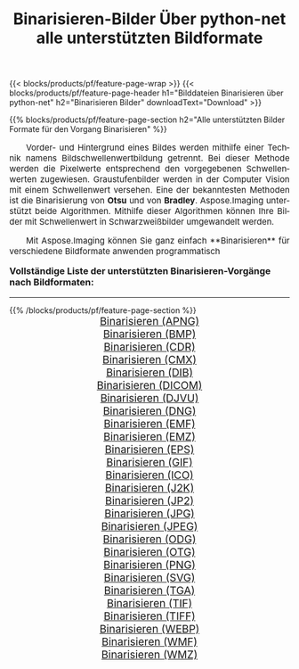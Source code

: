 ﻿---
title: Binarisieren-Bilder Über python-net alle unterstützten Bildformate 
weight: 3920
url: /de/python-net/binarize/ 
lang: de
langdirlevel: 2
locales: zh-hans,ja,it,ru,de,es,fr,nl,id,lt,pl,pt,vi,tr,ko,zh-hant,ar,hi,th,sv,cs,uk,he
description: Mit Aspose.Imaging können Sie ganz einfach Binarisieren Bilder über python-net
---

{{< blocks/products/pf/feature-page-wrap >}}
{{< blocks/products/pf/feature-page-header h1="Bilddateien Binarisieren über python-net" h2="Binarisieren Bilder" downloadText="Download" >}}


{{% blocks/products/pf/feature-page-section  h2="Alle unterstützten Bilder Formate für den Vorgang Binarisieren" %}}
<p align="justify" style="text-indent:2em;font-size:15px;">
Vorder- und Hintergrund eines Bildes werden mithilfe einer Technik namens Bildschwellenwertbildung getrennt. Bei dieser Methode werden die Pixelwerte entsprechend den vorgegebenen Schwellenwerten zugewiesen. Graustufenbilder werden in der Computer Vision mit einem Schwellenwert versehen. Eine der bekanntesten Methoden ist die Binarisierung von <b>Otsu</b> und von <b>Bradley</b>. Aspose.Imaging unterstützt beide Algorithmen. Mithilfe dieser Algorithmen können Ihre Bilder mit Schwellenwert in Schwarzweißbilder umgewandelt werden.
</p>
<p align="justify" style="text-indent:2em;font-size:15px;">
Mit Aspose.Imaging können Sie ganz einfach **Binarisieren** für verschiedene Bildformate anwenden programmatisch
</p>
<h3 style="margin-top:16px;">
Vollständige Liste der unterstützten Binarisieren-Vorgänge nach Bildformaten:
</h3>
<hr/>
{{% /blocks/products/pf/feature-page-section %}}
<div class="container-fluid productfamilypage bg-gray">
    <div class="convertypes bg-gray agp-content section">
        <div class="container">
		<div class="row other-converters" style="gap: 10px;font-size: 19px;text-align:center;">
		    <div class='col-md-3 other-converter remove-lp remove-rp'><a href="/imaging/de/python-net/binarize/apng/" style="padding:15px;">Binarisieren (APNG)</a></div><div class='col-md-3 other-converter remove-lp remove-rp'><a href="/imaging/de/python-net/binarize/bmp/" style="padding:15px;">Binarisieren (BMP)</a></div><div class='col-md-3 other-converter remove-lp remove-rp'><a href="/imaging/de/python-net/binarize/cdr/" style="padding:15px;">Binarisieren (CDR)</a></div><div class='col-md-3 other-converter remove-lp remove-rp'><a href="/imaging/de/python-net/binarize/cmx/" style="padding:15px;">Binarisieren (CMX)</a></div><div class='col-md-3 other-converter remove-lp remove-rp'><a href="/imaging/de/python-net/binarize/dib/" style="padding:15px;">Binarisieren (DIB)</a></div><div class='col-md-3 other-converter remove-lp remove-rp'><a href="/imaging/de/python-net/binarize/dicom/" style="padding:15px;">Binarisieren (DICOM)</a></div><div class='col-md-3 other-converter remove-lp remove-rp'><a href="/imaging/de/python-net/binarize/djvu/" style="padding:15px;">Binarisieren (DJVU)</a></div><div class='col-md-3 other-converter remove-lp remove-rp'><a href="/imaging/de/python-net/binarize/dng/" style="padding:15px;">Binarisieren (DNG)</a></div><div class='col-md-3 other-converter remove-lp remove-rp'><a href="/imaging/de/python-net/binarize/emf/" style="padding:15px;">Binarisieren (EMF)</a></div><div class='col-md-3 other-converter remove-lp remove-rp'><a href="/imaging/de/python-net/binarize/emz/" style="padding:15px;">Binarisieren (EMZ)</a></div><div class='col-md-3 other-converter remove-lp remove-rp'><a href="/imaging/de/python-net/binarize/eps/" style="padding:15px;">Binarisieren (EPS)</a></div><div class='col-md-3 other-converter remove-lp remove-rp'><a href="/imaging/de/python-net/binarize/gif/" style="padding:15px;">Binarisieren (GIF)</a></div><div class='col-md-3 other-converter remove-lp remove-rp'><a href="/imaging/de/python-net/binarize/ico/" style="padding:15px;">Binarisieren (ICO)</a></div><div class='col-md-3 other-converter remove-lp remove-rp'><a href="/imaging/de/python-net/binarize/j2k/" style="padding:15px;">Binarisieren (J2K)</a></div><div class='col-md-3 other-converter remove-lp remove-rp'><a href="/imaging/de/python-net/binarize/jp2/" style="padding:15px;">Binarisieren (JP2)</a></div><div class='col-md-3 other-converter remove-lp remove-rp'><a href="/imaging/de/python-net/binarize/jpg/" style="padding:15px;">Binarisieren (JPG)</a></div><div class='col-md-3 other-converter remove-lp remove-rp'><a href="/imaging/de/python-net/binarize/jpeg/" style="padding:15px;">Binarisieren (JPEG)</a></div><div class='col-md-3 other-converter remove-lp remove-rp'><a href="/imaging/de/python-net/binarize/odg/" style="padding:15px;">Binarisieren (ODG)</a></div><div class='col-md-3 other-converter remove-lp remove-rp'><a href="/imaging/de/python-net/binarize/otg/" style="padding:15px;">Binarisieren (OTG)</a></div><div class='col-md-3 other-converter remove-lp remove-rp'><a href="/imaging/de/python-net/binarize/png/" style="padding:15px;">Binarisieren (PNG)</a></div><div class='col-md-3 other-converter remove-lp remove-rp'><a href="/imaging/de/python-net/binarize/svg/" style="padding:15px;">Binarisieren (SVG)</a></div><div class='col-md-3 other-converter remove-lp remove-rp'><a href="/imaging/de/python-net/binarize/tga/" style="padding:15px;">Binarisieren (TGA)</a></div><div class='col-md-3 other-converter remove-lp remove-rp'><a href="/imaging/de/python-net/binarize/tif/" style="padding:15px;">Binarisieren (TIF)</a></div><div class='col-md-3 other-converter remove-lp remove-rp'><a href="/imaging/de/python-net/binarize/tiff/" style="padding:15px;">Binarisieren (TIFF)</a></div><div class='col-md-3 other-converter remove-lp remove-rp'><a href="/imaging/de/python-net/binarize/webp/" style="padding:15px;">Binarisieren (WEBP)</a></div><div class='col-md-3 other-converter remove-lp remove-rp'><a href="/imaging/de/python-net/binarize/wmf/" style="padding:15px;">Binarisieren (WMF)</a></div><div class='col-md-3 other-converter remove-lp remove-rp'><a href="/imaging/de/python-net/binarize/wmz/" style="padding:15px;">Binarisieren (WMZ)</a></div>
                </div>
        </div>
    </div>
</div>
<br/>
